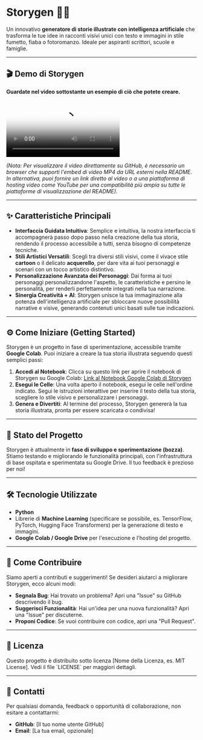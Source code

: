 # Storygen 📖✨

Un innovativo **generatore di storie illustrate con intelligenza artificiale** che trasforma le tue idee in racconti visivi unici con testo e immagini in stile fumetto, fiaba o fotoromanzo. Ideale per aspiranti scrittori, scuole e famiglie.

---

## 🎬 Demo di Storygen

**Guardate nel video sottostante un esempio di ciò che potete creare.**

<video controls preload="metadata" poster="https://raw.githubusercontent.com/Domenico374/domenico374.github.io/main/img/video_poster.png">
  <source src="https://raw.githubusercontent.com/Domenico374/domenico374.github.io/main/videos/video_squadra_del_bosco_finale_compressed.mp4" type="video/mp4" />
  Il tuo browser non supporta il video HTML5.
</video>

*(Nota: Per visualizzare il video direttamente su GitHub, è necessario un browser che supporti l'embed di video MP4 da URL esterni nella README. In alternativa, puoi fornire un link diretto al video o a una piattaforma di hosting video come YouTube per una compatibilità più ampia su tutte le piattaforme di visualizzazione del README).*

---

## ✨ Caratteristiche Principali

* **Interfaccia Guidata Intuitiva**: Semplice e intuitiva, la nostra interfaccia ti accompagnerà passo dopo passo nella creazione della tua storia, rendendo il processo accessibile a tutti, senza bisogno di competenze tecniche.
* **Stili Artistici Versatili**: Scegli tra diversi stili visivi, come il vivace stile **cartoon** o il delicato **acquerello**, per dare vita ai tuoi personaggi e scenari con un tocco artistico distintivo.
* **Personalizzazione Avanzata dei Personaggi**: Dai forma ai tuoi personaggi personalizzandone l'aspetto, le caratteristiche e persino le personalità, per renderli perfettamente integrati nella tua narrazione.
* **Sinergia Creatività + AI**: Storygen unisce la tua immaginazione alla potenza dell'intelligenza artificiale per sbloccare nuove possibilità narrative e visive, generando contenuti unici basati sulle tue indicazioni.

---

## ⚙️ Come Iniziare (Getting Started)

Storygen è un progetto in fase di sperimentazione, accessibile tramite **Google Colab**. Puoi iniziare a creare la tua storia illustrata seguendo questi semplici passi:

1.  **Accedi al Notebook**: Clicca su questo link per aprire il notebook di Storygen su Google Colab:
    [Link al Notebook Google Colab di Storygen](IL\_TUO\_LINK\_AL\_NOTEBOOK\_COLAB)
2.  **Esegui le Celle**: Una volta aperto il notebook, esegui le celle nell'ordine indicato. Segui le istruzioni interattive per inserire il testo della tua storia, scegliere lo stile visivo e personalizzare i personaggi.
3.  **Genera e Divertiti**: Al termine del processo, Storygen genererà la tua storia illustrata, pronta per essere scaricata o condivisa!

---

## 🚧 Stato del Progetto

Storygen è attualmente in **fase di sviluppo e sperimentazione (bozza)**. Stiamo testando e migliorando le funzionalità principali, con l'infrastruttura di base ospitata e sperimentata su Google Drive. Il tuo feedback è prezioso per noi!

---

## 🛠️ Tecnologie Utilizzate

* **Python**
* Librerie di **Machine Learning** (specificare se possibile, es. TensorFlow, PyTorch, Hugging Face Transformers) per la generazione di testo e immagini.
* **Google Colab / Google Drive** per l'esecuzione e l'hosting del progetto.

---

## 🤝 Come Contribuire

Siamo aperti a contributi e suggerimenti! Se desideri aiutarci a migliorare Storygen, ecco alcuni modi:

* **Segnala Bug**: Hai trovato un problema? Apri una "Issue" su GitHub descrivendo il bug.
* **Suggerisci Funzionalità**: Hai un'idea per una nuova funzionalità? Apri una "Issue" per discuterne.
* **Proponi Codice**: Se vuoi contribuire con codice, apri una "Pull Request".

---

## 📄 Licenza

Questo progetto è distribuito sotto licenza [Nome della Licenza, es. MIT License]. Vedi il file \`LICENSE\` per maggiori dettagli.

---

## 📧 Contatti

Per qualsiasi domanda, feedback o opportunità di collaborazione, non esitare a contattarmi:

* **GitHub**: [Il tuo nome utente GitHub]
* **Email**: [La tua email, opzionale]
